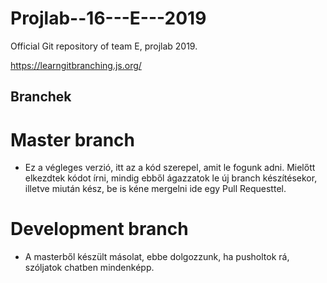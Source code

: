 # Projlab--16---E---2019
Official Git repository of team E, projlab 2019.

https://learngitbranching.js.org/

## Branchek
# Master branch
  - Ez a végleges verzió, itt az a kód szerepel, amit le fogunk adni. Mielőtt elkezdtek kódot írni, mindig ebből ágazzatok le új branch       készítésekor, illetve miután kész, be is kéne mergelni ide egy Pull Requesttel. 
# Development branch
  - A masterből készült másolat, ebbe dolgozzunk, ha pusholtok rá, szóljatok chatben mindenképp.
